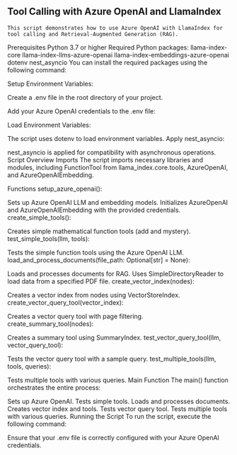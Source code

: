 ## Tool Calling with Azure OpenAI and LlamaIndex
`This script demonstrates how to use Azure OpenAI with LlamaIndex for tool calling and Retrieval-Augmented Generation (RAG).`

Prerequisites
Python 3.7 or higher
Required Python packages:
llama-index-core
llama-index-llms-azure-openai
llama-index-embeddings-azure-openai
dotenv
nest_asyncio
You can install the required packages using the following command:


Setup
Environment Variables:

Create a .env file in the root directory of your project.

Add your Azure OpenAI credentials to the .env file:


Load Environment Variables:

The script uses dotenv to load environment variables.
Apply nest_asyncio:

nest_asyncio is applied for compatibility with asynchronous operations.
Script Overview
Imports
The script imports necessary libraries and modules, including FunctionTool from llama_index.core.tools, AzureOpenAI, and AzureOpenAIEmbedding.

Functions
setup_azure_openai():

Sets up Azure OpenAI LLM and embedding models.
Initializes AzureOpenAI and AzureOpenAIEmbedding with the provided credentials.
create_simple_tools():

Creates simple mathematical function tools (add and mystery).
test_simple_tools(llm, tools):

Tests the simple function tools using the Azure OpenAI LLM.
load_and_process_documents(file_path: Optional[str] = None):

Loads and processes documents for RAG.
Uses SimpleDirectoryReader to load data from a specified PDF file.
create_vector_index(nodes):

Creates a vector index from nodes using VectorStoreIndex.
create_vector_query_tool(vector_index):

Creates a vector query tool with page filtering.
create_summary_tool(nodes):

Creates a summary tool using SummaryIndex.
test_vector_query_tool(llm, vector_query_tool):

Tests the vector query tool with a sample query.
test_multiple_tools(llm, tools, queries):

Tests multiple tools with various queries.
Main Function
The main() function orchestrates the entire process:

Sets up Azure OpenAI.
Tests simple tools.
Loads and processes documents.
Creates vector index and tools.
Tests vector query tool.
Tests multiple tools with various queries.
Running the Script
To run the script, execute the following command:


Ensure that your .env file is correctly configured with your Azure OpenAI credentials.
